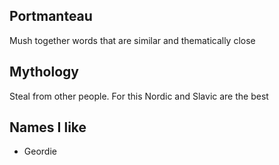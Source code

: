 ## Portmanteau
Mush together words that are similar and thematically close
## Mythology
Steal from other people. For this Nordic and Slavic are the best

## Names I like
- Geordie
